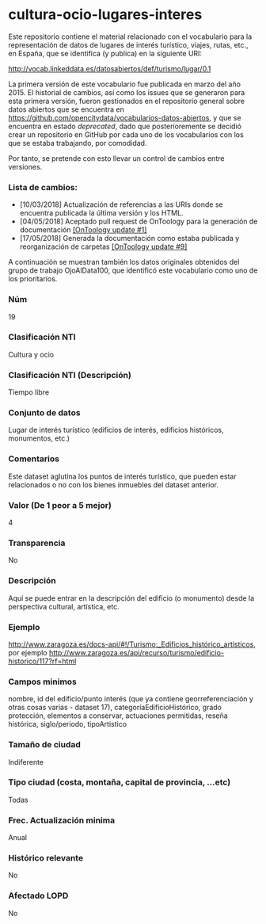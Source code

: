 # cultura-ocio-lugares-interes
Este repositorio contiene el material relacionado con el vocabulario para la representación de datos de lugares de interés turístico, viajes, rutas, etc., en España, que se identifica (y publica) en la siguiente URI:

http://vocab.linkeddata.es/datosabiertos/def/turismo/lugar/0.1

La primera versión de este vocabulario fue publicada en marzo del año 2015. El historial de cambios, así como los issues que se generaron para esta primera versión, fueron gestionados en el repositorio general sobre datos abiertos que se encuentra en https://github.com/opencitydata/vocabularios-datos-abiertos, y que se encuentra en estado *deprecated*, dado que posterioremente se decidió crear un repositorio en GitHub por cada uno de los vocabularios con los que se estaba trabajando, por comodidad.

Por tanto, se pretende con esto llevar un control de cambios entre versiones.

### Lista de cambios:
* [10/03/2018] Actualización de referencias a las URIs donde se encuentra publicada la última versión y los HTML.
* [04/05/2018] Aceptado pull request de OnToology para la generación de documentación [[OnToology update #1]](https://github.com/opencitydata/cultura-ocio-lugares-interes/pull/1)
* [17/05/2018] Generada la documentación como estaba publicada y reorganización de carpetas [[OnToology update #9]](https://github.com/opencitydata/cultura-ocio-lugares-interes/pull/9)

A continuación se muestran también los datos originales obtenidos del grupo de trabajo OjoAlData100, que identificó este vocabulario como uno de los prioritarios.

### Núm
19
### Clasificación NTI
Cultura y ocio
### Clasificación NTI (Descripción)
Tiempo libre
### Conjunto de datos
Lugar de interés turístico (edificios de interés, edificios históricos, monumentos, etc.)
### Comentarios
Este dataset aglutina los puntos de interés turístico, que pueden estar relacionados o no con los bienes inmuebles del dataset anterior. 
### Valor (De 1 peor a 5 mejor)
4
### Transparencia
No
### Descripción
Aquí se puede entrar en la descripción del edificio (o monumento) desde la perspectiva cultural, artística, etc.
### Ejemplo
http://www.zaragoza.es/docs-api/#!/Turismo:_Edificios_histórico_artísticos, por ejemplo http://www.zaragoza.es/api/recurso/turismo/edificio-historico/117?rf=html
### Campos minimos
nombre, id del edificio/punto interés (que ya contiene georreferenciación y otras cosas varias - dataset 17), categoríaEdificioHistórico, grado protección, elementos a conservar, actuaciones permitidas, reseña histórica, siglo/periodo, tipoArtistico
### Tamaño de ciudad
Indiferente
### Tipo ciudad (costa, montaña, capital de provincia, …etc)
Todas
### Frec. Actualización minima
Anual
### Histórico relevante
No
### Afectado LOPD
No
